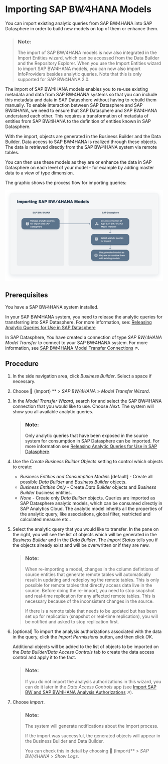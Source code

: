 <!-- loioa3d4a2f91bea4810ba8839ff73577dac -->

<link rel="stylesheet" type="text/css" href="../css/sap-icons.css"/>

# Importing SAP BW∕4HANA Models

You can import existing analytic queries from SAP BW∕4HANA into SAP Datasphere in order to build new models on top of them or enhance them.



> ### Note:  
> The import of SAP BW/4HANA models is now also integrated in the Import Entities wizard, which can be accessed from the Data Builder and the Repository Explorer. When you use the Import Entities wizard to import SAP BW∕4HANA models, you can now also import InfoProviders besides analytic queries. Note that this is only supported for SAP BW∕4HANA 2.0.

The import of SAP BW∕4HANA models enables you to re-use existing metadata and data from SAP BW∕4HANA systems so that you can include this metadata and data in SAP Datasphere without having to rebuild them manually. To enable interaction between SAP Datasphere and SAP BW∕4HANA, we need to ensure that SAP Datasphere and SAP BW∕4HANA understand each other. This requires a transformation of metadata of entities from SAP BW∕4HANA to the definition of entities known in SAP Datasphere.

With the import, objects are generated in the Business Builder and the Data Builder. Data access to SAP BW∕4HANA is realized through these objects. The data is retrieved directly from the SAP BW∕4HANA system via remote tables.

You can then use these models as they are or enhance the data in SAP Datasphere on each level of your model - for example by adding master data to a view of type dimension.

The graphic shows the process flow for importing queries:

![First, you need to release queries for import, then you create a connection, then you select the queries, and finally you can use the generated models for further modeling.](images/DWC_-_import_BW4_models_bew_699b73f.png)



<a name="loioa3d4a2f91bea4810ba8839ff73577dac__section_epn_wpg_k4b"/>

## Prerequisites

You have a SAP BW∕4HANA system installed.

In your SAP BW∕4HANA system, you need to release the analytic queries for transferring into SAP Datasphere. For more information, see: [Releasing Analytic Queries for Use in SAP Datasphere](https://help.sap.com/viewer/107a6e8a38b74ede94c833ca3b7b6f51/2.0.7/en-US/cb1e79fc792b4737881b00c1685edc2a.html) 

In SAP Datasphere, You have created a connection of type *SAP BW/4HANA Model Transfer* to connect to your SAP BW∕4HANA system. For more information, see [SAP BW∕4HANA Model Transfer Connections](https://help.sap.com/viewer/9f36ca35bc6145e4acdef6b4d852d560/DEV_CURRENT/en-US/1caba954bc604e00bf8e82e383a46368.html "Use an SAP BW/4HANA Model Transfer connection to import analytic queries from SAP BW∕4HANA with their Composite Providers and InfoObjects.") :arrow_upper_right:.



<a name="loioa3d4a2f91bea4810ba8839ff73577dac__section_hc2_xpg_k4b"/>

## Procedure

1.  In the side navigation area, click *Business Builder*. Select a space if necessary.

2.  Choose <span class="FPA-icons-V3"></span> \(Import\) ** \> *SAP BW/4HANA* \> *Model Transfer Wizard*.

3.  In the *Model Transfer Wizard*, search for and select the SAP BW∕4HANA connection that you would like to use. Choose *Next*. The system will show you all available analytic queries.

    > ### Note:  
    > Only analytic queries that have been exposed in the source system for consumption in SAP Datasphere can be imported. For more information see [Releasing Analytic Queries for Use in SAP Datasphere](https://help.sap.com/viewer/107a6e8a38b74ede94c833ca3b7b6f51/2.latest/en-US/cb1e79fc792b4737881b00c1685edc2a.html).

4.  Use the *Create Business Builder Objects* setting to control which objects to create:
    -   *Business Entities and Consumption Models* \[default\] - Create all possible *Data Builder* and *Business Builder* objects.
    -   *Business Entities Only* - Create *Data Builder* objects and *Business Builder* business entities.
    -   *None* - Create only *Data Builder* objects. Queries are imported as SAP Datasphere analytic models, which can be consumed directly in SAP Analytics Cloud. The analytic model inherits all the properties of the analytic query, like associations, global filter, restricted and calculated measure etc..

5.  Select the analytic query that you would like to transfer. In the pane on the right, you will see the list of objects which will be generated in the *Business Builder* and in the *Data Builder*. The *Import Status* tells you if the objects already exist and will be overwritten or if they are new.

    > ### Note:  
    > When re-importing a model, changes in the column defintions of source entities that generate remote tables will automatically result in updating and redeploying the remote tables. This is only possible for remote tables that directly access data live in the source. Before doing the re-import, you need to stop snapshot and real-time replication for any affected remote tables. This is necessary because of the inconsistent changes in the source.
    > 
    > If there is a remote table that needs to be updated but has been set up for replication \(snapshot or real-time replication\), you will be notified and asked to stop replication first.

6.  \[optional\] To import the analysis authorizations associated with the data in the query, click the *Import Permissions* button, and then click *OK*.

    Additional objects will be added to the list of objects to be imported on the *Data Builder/Data Access Controls* tab to create the data access control and apply it to the fact.

    > ### Note:  
    > If you do not import the analysis authorizations in this wizard, you can do it later in the *Data Access Controls* app \(see [Import SAP BW and SAP BW∕4HANA Analysis Authorizations](https://help.sap.com/viewer/9f36ca35bc6145e4acdef6b4d852d560/DEV_CURRENT/en-US/f56e4271dc4943aa9f21223ce5c93873.html "You can import analysis authorizations defined in SAP BW and SAP BW∕4HANA systems into SAP Datasphere to provide row-level protection for data imported from these systems.") :arrow_upper_right:\).

7.  Choose *Import*.

    > ### Note:  
    > The system will generate notifications about the import process.
    > 
    > If the import was successful, the generated objects will appear in the Business Builder and Data Builder.
    > 
    > You can check this in detail by choosing <span class="FPA-icons-V3"></span> \(Import\)** \> *SAP BW/4HANA* \> *Show Logs*.



